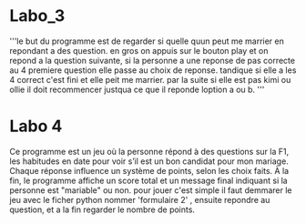 # Labo_3
'''le but du programme est de regarder si quelle quun peut me marrier en repondant a des question. en gros on appuis sur le bouton play
et on repond a la question suivante, si la personne a une reponse de pas correcte au 4 premiere question elle passe au choix de reponse.
tandique si elle a les 4 correct c'est fini et elle peit me marrier. par la suite si elle est pas kimi ou ollie il doit recommencer
justqua ce que il reponde loption a ou b. 
'''
# Labo 4
Ce programme est un jeu où la personne répond à des questions sur la F1, les habitudes en date pour voir s’il est un bon candidat pour mon mariage. Chaque réponse influence un système de points, selon les choix faits. À la fin, le programme affiche un score total et un message final indiquant si la personne est "mariable" ou non. pour jouer c'est simple il faut demmarer le jeu avec le ficher python nommer 'formulaire 2' , ensuite repondre au question, et a la fin regarder le nombre de points.
